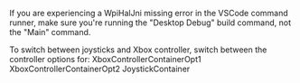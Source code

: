 If you are experiencing a WpiHalJni missing error in the VSCode command runner, make sure you're running the "Desktop Debug" build command, not the "Main" command.


To switch between joysticks and Xbox controller, switch between the controller options for:
XboxControllerContainerOpt1
XboxControllerContainerOpt2
JoystickContainer